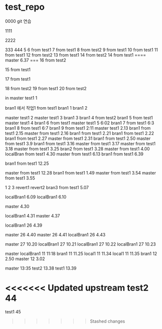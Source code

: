 # test_repo
0000
git 연습

1111

2222

333
444
5
6 from test1
7 from test1
8 from test2
9 from test1
10 from test1
11 from test1
12 from test2
13 from test1
14 from test2
14 from test1
==== master 6.37 ===
16 from test2

15 from test1

17 from test1

18 from test2
19 from test1
20 from test2

in master test1 1

bran1 에서 작업1 from test1
bran1 1
bran1 2

master test1 2
master test1 3
bran1 3
bran1 4 from test2
bran1 5 from test1
master test1 4
bran1 6 from test1
master test1 5 6:02
bran1 7 from test1 6:3
bran1 8 from test1 6:7
bran1 9 from test1 2:11
master test1 2.13
bran1 from test1 2.15
master from test1 2.16
bran1 from test1 2.21
bran1 from test1 2.22
bran1 from test1 2.27
master from test1 2.31
bran1 from test1 2.50
master from test1 3.9
bran1 from test1 3.16
master from test1 3.17
master from test1 3.18
master from test1 3.25
bran2 from test1 3.28
master from test1 4.00
localBran from test1 4.30
master from test1 6.13
bran1 from test1 6.39

bran1 from test1 12.25

master from test1 12.28
bran1 from test1 1.49
master from test1 3.54
master from test1 3.55

1
2
3
revert1
revert2
bran3 from test1 5.07

localBran1 6.09
localBran1 6.10

master 4.30

localBran1 4.31
master 4.37

localBran1 26 4.39

master 26 4.40
master 26 4.41
localBran1 26 4.43

master 27 10.20
localBran1 27 10.21
localBran1 27 10.22
localBran1 27 10.23

master
localBran1 11 11:18
bran1 11 11.25
local1 11 11.34
local1 11 11.35
bran1 12 2.50
master 12 3.02

master 13:35
test2 13.38
test1 13.39

<<<<<<< Updated upstream
test2 44
=======
test1 45
>>>>>>> Stashed changes
